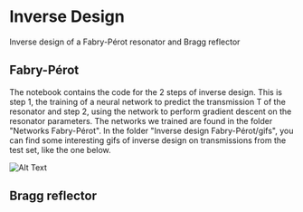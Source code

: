 # Inverse Design

Inverse design of a Fabry-Pérot resonator and Bragg reflector

## Fabry-Pérot

The notebook contains the code for the 2 steps of inverse design. This is step 1, the training of a neural network to predict the transmission T of the resonator and step 2, using the network to perform gradient descent on the resonator parameters. The networks we trained are found in the folder "Networks Fabry-Pérot". In the folder "Inverse design Fabry-Pérot/gifs", you can find some interesting gifs of inverse design on transmissions from the test set, like the one below.

![Alt Text](https://media.giphy.com/media/vFKqnCdLPNOKc/giphy.gif)

## Bragg reflector
